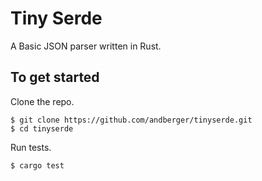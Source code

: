# Tiny Serde

A Basic JSON parser written in Rust.

## To get started

Clone the repo.
```
$ git clone https://github.com/andberger/tinyserde.git
$ cd tinyserde
```

Run tests.
```
$ cargo test
```

